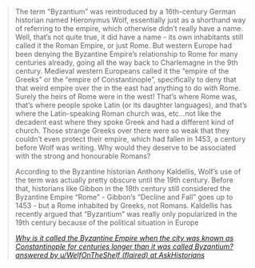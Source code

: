 > The term “Byzantium” was reintroduced by a 16th-century German historian named Hieronymus Wolf, essentially just as a shorthand way of referring to the empire, which otherwise didn’t really have a name. Well, that’s not quite true, it did have a name - its own inhabitants still called it the Roman Empire, or just Rome. But western Europe had been denying the Byzantine Empire’s relationship to Rome for many centuries already, going all the way back to Charlemagne in the 9th century. Medieval western Europeans called it the “empire of the Greeks” or the “empire of Constantinople”, specifically to deny that that weird empire over the in the east had anything to do with Rome. Surely the heirs of Rome were in the west! That’s where Rome was, that’s where people spoke Latin (or its daughter languages), and that’s where the Latin-speaking Roman church was, etc…not like the decadent east where they spoke Greek and had a different kind of church. Those strange Greeks over there were so weak that they couldn’t even protect their empire, which had fallen in 1453, a century before Wolf was writing. Why would they deserve to be associated with the strong and honourable Romans?
> 
> According to the Byzantine historian Anthony Kaldellis, Wolf’s use of the term was actually pretty obscure until the 19th century. Before that, historians like Gibbon in the 18th century still considered the Byzantine Empire “Rome” - Gibbon’s “Decline and Fall” goes up to 1453 - but a Rome inhabited by Greeks, not Romans. Kaldellis has recently argued that “Byzantium” was really only popularized in the 19th century because of the political situation in Europe
>
><cite>[Why is it called the Byzantine Empire when the city was known as Constantinople for centuries longer than it was called Byzantium? answered by u/WelfOnTheShelf (flaired) at AskHistorians](https://www.reddit.com/r/AskHistorians/comments/ev9k25/why_is_it_called_the_byzantine_empire_when_the/ffvh4tm/)</cite>